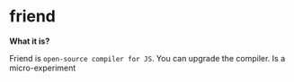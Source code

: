 # friend

**What it is?**

Friend is `open-source compiler for JS`. 
You can upgrade the compiler.
Is a micro-experiment
